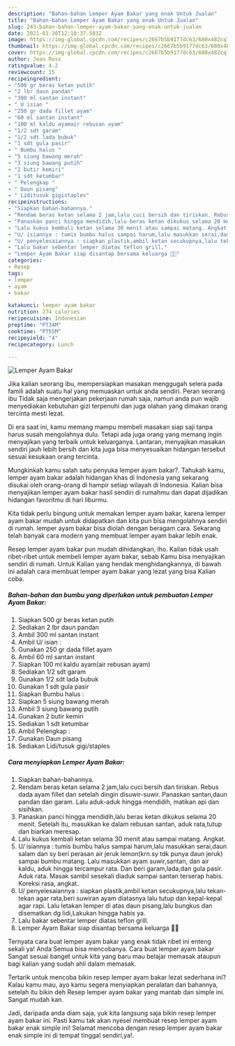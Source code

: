 ```yaml
---
description: "Bahan-bahan Lemper Ayam Bakar yang enak Untuk Jualan"
title: "Bahan-bahan Lemper Ayam Bakar yang enak Untuk Jualan"
slug: 243-bahan-bahan-lemper-ayam-bakar-yang-enak-untuk-jualan
date: 2021-01-30T12:10:37.503Z
image: https://img-global.cpcdn.com/recipes/c2667b5b9177dc63/680x482cq70/lemper-ayam-bakar-foto-resep-utama.jpg
thumbnail: https://img-global.cpcdn.com/recipes/c2667b5b9177dc63/680x482cq70/lemper-ayam-bakar-foto-resep-utama.jpg
cover: https://img-global.cpcdn.com/recipes/c2667b5b9177dc63/680x482cq70/lemper-ayam-bakar-foto-resep-utama.jpg
author: Jean Ross
ratingvalue: 4.2
reviewcount: 15
recipeingredient:
- "500 gr beras ketan putih"
- "2 lbr daun pandan"
- "300 ml santan instant"
- " U isian "
- "250 gr dada fillet ayam"
- "60 ml santan instant"
- "100 ml kaldu ayamair rebusan ayam"
- "1/2 sdt garam"
- "1/2 sdt lada bubuk"
- "1 sdt gula pasir"
- " Bumbu halus "
- "5 siung bawang merah"
- "3 siung bawang putih"
- "2 butir kemiri"
- "1 sdt ketumbar"
- " Pelengkap "
- " Daun pisang"
- " Liditusuk gigistaples"
recipeinstructions:
- "Siapkan bahan-bahannya."
- "Rendam beras ketan selama 2 jam,lalu cuci bersih dan tiriskan. Rebus dada ayam fillet dan setelah dingin disuwir-suwir. Panaskan santan,daun pandan dan garam. Lalu aduk-aduk hingga mendidih, matikan api dan sisihkan."
- "Panaskan panci hingga mendidih,lalu beras ketan dikukus selama 20 menit. Setelah itu, masukkan ke dalam rebusan santan, aduk rata,tutup dan biarkan meresap."
- "Lalu kukus kembali ketan selama 30 menit atau sampai matang. Angkat."
- "U/ isiannya : tumis bumbu halus sampai harum,lalu masukkan serai,daun salam dan sy beri perasan air jeruk lemon(krn.sy tdk punya daun jeruk) sampai bumbu matang. Lalu masukkan ayam suwir,santan, dan air kaldu, aduk hingga tercampur rata. Dan beri garam,lada,dan gula pasir. Aduk rata. Masak sambil sesekali diaduk sampai santan terserap habis. Koreksi rasa, angkat."
- "U/ penyelesaiannya : siapkan plastik,ambil ketan secukupnya,lalu tekan-tekan agar rata,beri suwiran ayam diatasnya lalu tutup dan kepal-kepal agar rapi. Lalu letakan lemper di atas daun pisang,lalu bungkus dan disematkan dg lidi,Lakukan hingga habis ya."
- "Lalu bakar sebentar lemper diatas teflon grill."
- "Lemper Ayam Bakar siap disantap bersama keluarga 🙏😇"
categories:
- Resep
tags:
- lemper
- ayam
- bakar

katakunci: lemper ayam bakar 
nutrition: 274 calories
recipecuisine: Indonesian
preptime: "PT34M"
cooktime: "PT55M"
recipeyield: "4"
recipecategory: Lunch

---
```



![Lemper Ayam Bakar](https://img-global.cpcdn.com/recipes/c2667b5b9177dc63/680x482cq70/lemper-ayam-bakar-foto-resep-utama.jpg)

Jika kalian seorang ibu, mempersiapkan masakan menggugah selera pada famili adalah suatu hal yang memuaskan untuk anda sendiri. Peran seorang ibu Tidak saja mengerjakan pekerjaan rumah saja, namun anda pun wajib menyediakan kebutuhan gizi terpenuhi dan juga olahan yang dimakan orang tercinta mesti lezat.

Di era  saat ini, kamu memang mampu membeli masakan siap saji tanpa harus susah mengolahnya dulu. Tetapi ada juga orang yang memang ingin menyajikan yang terbaik untuk keluarganya. Lantaran, menyajikan masakan sendiri jauh lebih bersih dan kita juga bisa menyesuaikan hidangan tersebut sesuai kesukaan orang tercinta. 



Mungkinkah kamu salah satu penyuka lemper ayam bakar?. Tahukah kamu, lemper ayam bakar adalah hidangan khas di Indonesia yang sekarang disukai oleh orang-orang di hampir setiap wilayah di Indonesia. Kalian bisa menyajikan lemper ayam bakar hasil sendiri di rumahmu dan dapat dijadikan hidangan favoritmu di hari liburmu.

Kita tidak perlu bingung untuk memakan lemper ayam bakar, karena lemper ayam bakar mudah untuk didapatkan dan kita pun bisa mengolahnya sendiri di rumah. lemper ayam bakar bisa diolah dengan beragam cara. Sekarang telah banyak cara modern yang membuat lemper ayam bakar lebih enak.

Resep lemper ayam bakar pun mudah dihidangkan, lho. Kalian tidak usah ribet-ribet untuk membeli lemper ayam bakar, sebab Kamu bisa menyajikan sendiri di rumah. Untuk Kalian yang hendak menghidangkannya, di bawah ini adalah cara membuat lemper ayam bakar yang lezat yang bisa Kalian coba.

<!--inarticleads1-->

##### Bahan-bahan dan bumbu yang diperlukan untuk pembuatan Lemper Ayam Bakar:

1. Siapkan 500 gr beras ketan putih
1. Sediakan 2 lbr daun pandan
1. Ambil 300 ml santan instant
1. Ambil  U/ isian :
1. Gunakan 250 gr dada fillet ayam
1. Ambil 60 ml santan instant
1. Siapkan 100 ml kaldu ayam(air rebusan ayam)
1. Sediakan 1/2 sdt garam
1. Gunakan 1/2 sdt lada bubuk
1. Gunakan 1 sdt gula pasir
1. Siapkan  Bumbu halus :
1. Siapkan 5 siung bawang merah
1. Ambil 3 siung bawang putih
1. Gunakan 2 butir kemiri
1. Sediakan 1 sdt ketumbar
1. Ambil  Pelengkap :
1. Gunakan  Daun pisang
1. Sediakan  Lidi/tusuk gigi/staples




<!--inarticleads2-->

##### Cara menyiapkan Lemper Ayam Bakar:

1. Siapkan bahan-bahannya.
1. Rendam beras ketan selama 2 jam,lalu cuci bersih dan tiriskan. Rebus dada ayam fillet dan setelah dingin disuwir-suwir. Panaskan santan,daun pandan dan garam. Lalu aduk-aduk hingga mendidih, matikan api dan sisihkan.
1. Panaskan panci hingga mendidih,lalu beras ketan dikukus selama 20 menit. Setelah itu, masukkan ke dalam rebusan santan, aduk rata,tutup dan biarkan meresap.
1. Lalu kukus kembali ketan selama 30 menit atau sampai matang. Angkat.
1. U/ isiannya : tumis bumbu halus sampai harum,lalu masukkan serai,daun salam dan sy beri perasan air jeruk lemon(krn.sy tdk punya daun jeruk) sampai bumbu matang. Lalu masukkan ayam suwir,santan, dan air kaldu, aduk hingga tercampur rata. Dan beri garam,lada,dan gula pasir. Aduk rata. Masak sambil sesekali diaduk sampai santan terserap habis. Koreksi rasa, angkat.
1. U/ penyelesaiannya : siapkan plastik,ambil ketan secukupnya,lalu tekan-tekan agar rata,beri suwiran ayam diatasnya lalu tutup dan kepal-kepal agar rapi. Lalu letakan lemper di atas daun pisang,lalu bungkus dan disematkan dg lidi,Lakukan hingga habis ya.
1. Lalu bakar sebentar lemper diatas teflon grill.
1. Lemper Ayam Bakar siap disantap bersama keluarga 🙏😇




Ternyata cara buat lemper ayam bakar yang enak tidak ribet ini enteng sekali ya! Anda Semua bisa mencobanya. Cara buat lemper ayam bakar Sangat sesuai banget untuk kita yang baru mau belajar memasak ataupun bagi kalian yang sudah ahli dalam memasak.

Tertarik untuk mencoba bikin resep lemper ayam bakar lezat sederhana ini? Kalau kamu mau, ayo kamu segera menyiapkan peralatan dan bahannya, setelah itu bikin deh Resep lemper ayam bakar yang mantab dan simple ini. Sangat mudah kan. 

Jadi, daripada anda diam saja, yuk kita langsung saja bikin resep lemper ayam bakar ini. Pasti kamu tak akan nyesel membuat resep lemper ayam bakar enak simple ini! Selamat mencoba dengan resep lemper ayam bakar enak simple ini di tempat tinggal sendiri,ya!.

